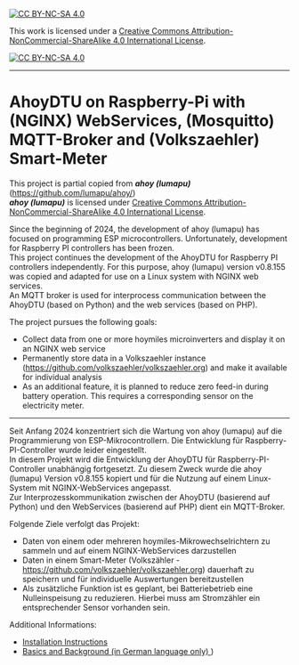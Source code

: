 [![CC BY-NC-SA 4.0][cc-by-nc-sa-shield]][cc-by-nc-sa]

This work is licensed under a
[Creative Commons Attribution-NonCommercial-ShareAlike 4.0 International License][cc-by-nc-sa].

[![CC BY-NC-SA 4.0][cc-by-nc-sa-image]][cc-by-nc-sa]

[cc-by-nc-sa]: https://creativecommons.org/licenses/by-nc-sa/4.0/deed.de
[cc-by-nc-sa-image]: https://licensebuttons.net/l/by-nc-sa/4.0/88x31.png
[cc-by-nc-sa-shield]: https://img.shields.io/badge/License-CC%20BY--NC--SA%204.0-lightgrey.svg

---
# AhoyDTU on Raspberry-Pi with (NGINX) WebServices, (Mosquitto) MQTT-Broker and (Volkszaehler) Smart-Meter

This project is partial copied from ***ahoy (lumapu)*** (https://github.com/lumapu/ahoy/)  
***ahoy (lumapu)*** is licensed under
[Creative Commons Attribution-NonCommercial-ShareAlike 4.0 International License][cc-by-nc-sa].

Since the beginning of 2024, the development of ahoy (lumapu) has focused on programming ESP microcontrollers. Unfortunately, development for Raspberry PI controllers has been frozen.  
This project continues the development of the AhoyDTU for Raspberry PI controllers independently. For this purpose, ahoy (lumapu) version v0.8.155 was copied and adapted for use on a Linux system with NGINX web services.  
An MQTT broker is used for interprocess communication between the AhoyDTU (based on Python) and the web services (based on PHP).

The project pursues the following goals:
* Collect data from one or more hoymiles microinverters and display it on an NGINX web service
* Permanently store data in a Volkszaehler instance (https://github.com/volkszaehler/volkszaehler.org) and make it available for individual analysis
* As an additional feature, it is planned to reduce zero feed-in during battery operation. This requires a corresponding sensor on the electricity meter.

---

Seit Anfang 2024 konzentriert sich die Wartung von ahoy (lumapu) auf die Programmierung von ESP-Mikrocontrollern. Die Entwicklung für Raspberry-PI-Controller wurde leider eingestellt.  
In diesem Projekt wird die Entwicklung der AhoyDTU für Raspberry-PI-Controller unabhängig fortgesetzt. Zu diesem Zweck wurde die ahoy (lumapu) Version v0.8.155 kopiert und für die Nutzung auf einem Linux-System mit NGINX-WebServices angepasst.  
Zur Interprozesskommunikation zwischen der AhoyDTU (basierend auf Python) und den WebServices (basierend auf PHP) dient ein MQTT-Broker.

Folgende Ziele verfolgt das Projekt:
* Daten von einem oder mehreren hoymiles-Mikrowechselrichtern zu sammeln und auf einem NGINX-WebServices darzustellen
* Daten in einem Smart-Meter (Volkszähler - https://github.com/volkszaehler/volkszaehler.org) dauerhaft zu speichern und für individuelle Auswertungen bereitzustellen
* Als zusätzliche Funktion ist es geplant, bei Batteriebetrieb eine Nulleinspeisung zu reduzieren. Hierbei muss am Stromzähler ein entsprechender Sensor vorhanden sein.

Additional Informations:
* [ Installation Instructions ](doc/Install.md)
* [ Basics and Background (in German language only) ](https://github.com/PaeserBastelstube/AhoyDTU4RPi/wiki/Grundlagen-und-Hintergrund))



